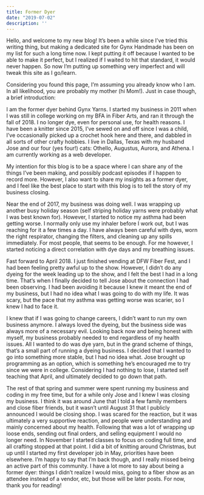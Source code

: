 ```yaml
---
title: Former Dyer
date: "2019-07-02"
description: ''
---
```


Hello, and welcome to my new blog! It’s been a while since I’ve tried this writing thing, but making a dedicated site for Gynx Handmade has been on my list for such a long time now. I kept putting it off because I wanted to be able to make it perfect, but I realized if I waited to hit that standard, it would never happen. So now I’m putting up something very imperfect and will tweak this site as I go/learn.

Considering you found this page, I’m assuming you already know who I am. In all likelihood, you are probably my mother (hi Mom!). Just in case though, a brief introduction:

I am the former dyer behind Gynx Yarns. I started my business in 2011 when I was still in college working on my BFA in Fiber Arts, and ran it through the fall of 2018. I no longer dye, even for personal use, for health reasons. I have been a knitter since 2015, I’ve sewed on and off since I was a child, I’ve occasionally picked up a crochet hook here and there, and dabbled in all sorts of other crafty hobbies. I live in Dallas, Texas with my husband Jose and our four (yes four!) cats: Othello, Augustus, Aurora, and Athena. I am currently working as a web developer.

My intention for this blog is to be a space where I can share any of the things I’ve been making, and possibly podcast episodes if I happen to record more. However, I also want to share my insights as a former dyer, and I feel like the best place to start with this blog is to tell the story of my business closing.

Near the end of 2017, my business was doing well. I was wrapping up another busy holiday season (self striping holiday yarns were probably what I was best known for). However, I started to notice my asthma had been getting worse. I normally only use my inhaler before I work out, but I was reaching for it a few times a day. I have always been careful with dyes, worn the right respirator, changing the filters, and cleaning up any spills immediately. For most people, that seems to be enough. For me however, I started noticing a direct correlation with dye days and my breathing issues.

Fast forward to April 2018. I just finished vending at DFW Fiber Fest, and I had been feeling pretty awful up to the show. However, I didn’t do any dyeing for the week leading up to the show, and I felt the best I had in a long time. That’s when I finally decided to tell Jose about the connection I had been observing. I had been avoiding it because I knew it meant the end of my business, but I had no idea what I was going to do with my life. It was scary, but the pace that my asthma was getting worse was scarier, so I knew I had to face it. 

I knew that if I was going to change careers, I didn’t want to run my own business anymore. I always loved the dyeing, but the business side was always more of a necessary evil. Looking back now and being honest with myself, my business probably needed to end regardless of my health issues. All I wanted to do was dye yarn, but in the grand scheme of things, that’s a small part of running a dyeing business. I decided that I wanted to go into something more stable, but I had no idea what. Jose brought up programming as an option, which is something he’s encouraged me to try since we were in college. Considering I had nothing to lose, I started self teaching that April, and ultimately decided to go down that path.

The rest of that spring and summer were spent running my business and coding in my free time, but for a while only Jose and I knew I was closing my business. I think it was around June that I told a few family members and close fiber friends, but it wasn’t until August 31 that I publicly announced I would be closing shop. I was scared for the reaction, but it was ultimately	a very supportive reaction, and people were understanding and mainly concerned about my health. Following that was a lot of wrapping up loose ends, sending out final orders, and selling equipment I would no longer need. In November I started classes to focus on coding full time, and all crafting stopped at that point. I did a bit of knitting around Christmas, but up until I started my first developer job in May, priorities have been elsewhere. I’m happy to say that I’m back though, and I really missed being an active part of this community. I have a lot more to say about being a former dyer: things I didn’t realize I would miss, going to a fiber show as an attendee instead of a vendor, etc, but those will be later posts. For now, thank you for reading!